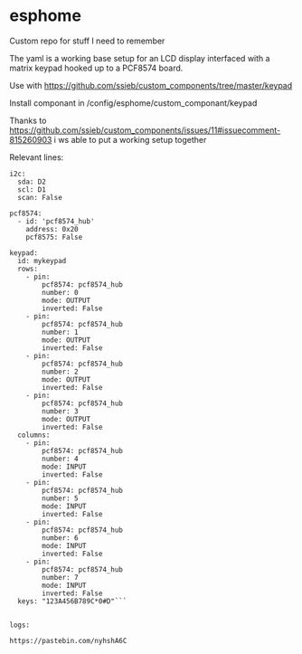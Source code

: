 # esphome

Custom repo for stuff I need to remember

The yaml is a working base setup for an LCD display interfaced with a matrix keypad hooked up to a PCF8574 board.

Use with https://github.com/ssieb/custom_components/tree/master/keypad

Install componant in /config/esphome/custom_componant/keypad

Thanks to https://github.com/ssieb/custom_components/issues/11#issuecomment-815260903 i ws able to put a working setup together

Relevant lines:

```
i2c:
  sda: D2
  scl: D1
  scan: False

pcf8574:
  - id: 'pcf8574_hub'
    address: 0x20
    pcf8575: False

keypad:
  id: mykeypad
  rows:
    - pin:
        pcf8574: pcf8574_hub
        number: 0
        mode: OUTPUT
        inverted: False
    - pin:
        pcf8574: pcf8574_hub
        number: 1
        mode: OUTPUT
        inverted: False        
    - pin:
        pcf8574: pcf8574_hub
        number: 2
        mode: OUTPUT
        inverted: False
    - pin:
        pcf8574: pcf8574_hub
        number: 3
        mode: OUTPUT
        inverted: False
  columns:
    - pin:
        pcf8574: pcf8574_hub
        number: 4
        mode: INPUT
        inverted: False
    - pin:
        pcf8574: pcf8574_hub
        number: 5
        mode: INPUT
        inverted: False
    - pin:
        pcf8574: pcf8574_hub
        number: 6
        mode: INPUT
        inverted: False
    - pin:
        pcf8574: pcf8574_hub
        number: 7
        mode: INPUT
        inverted: False
  keys: "123A456B789C*0#D"```


logs:

https://pastebin.com/nyhshA6C
